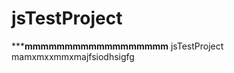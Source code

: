 jsTestProject
=============
*********mmmmmmmmmmmmmmmmmm******
jsTestProject
mamxmxxmmxmajfsiodhsigfg
